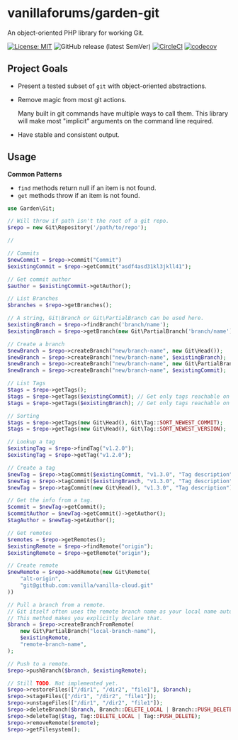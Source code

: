 # vanillaforums/garden-git

An object-oriented PHP library for working Git.

[![License: MIT](https://img.shields.io/badge/License-MIT-blue.svg)](https://opensource.org/licenses/MIT)
![GitHub release (latest SemVer)](https://img.shields.io/github/v/release/vanilla/garden-git?label=release)
[![CircleCI](https://circleci.com/gh/vanilla/garden-git/tree/master.svg?style=svg)](https://circleci.com/gh/vanilla/garden-git/tree/master)
[![codecov](https://codecov.io/gh/vanilla/garden-git/branch/master/graph/badge.svg?token=z1AGuq5H7w)](https://codecov.io/gh/vanilla/garden-git)

## Project Goals

-   Present a tested subset of `git` with object-oriented abstractions.
-   Remove magic from most git actions.

    Many built in git commands have multiple ways to call them.
    This library will make most "implicit" arguments on the command line required.

-   Have stable and consistent output.

## Usage

**Common Patterns**

-   `find` methods return null if an item is not found.
-   `get` methods throw if an item is not found.

```php
use Garden\Git;

// Will throw if path isn't the root of a git repo.
$repo = new Git\Repository('/path/to/repo');

//

// Commits
$newCommit = $repo->commit("Commit")
$existingCommit = $repo->getCommit("asdf4asd31kl3jkll41");

// Get commit author
$author = $existingCommit->getAuthor();

// List Branches
$branches = $repo->getBranches();

// A string, Git\Branch or Git\PartialBranch can be used here.
$existingBranch = $repo->findBranch('branch/name');
$existingBranch = $repo->getBranch(new Git\PartialBranch('branch/name'));

// Create a branch
$newBranch = $repo->createBranch("new/branch-name", new Git\Head());
$newBranch = $repo->createBranch("new/branch-name", $existingBranch);
$newBranch = $repo->createBranch("new/branch-name", new Git\PartialBranch("old/branch-name"));
$newBranch = $repo->createBranch("new/branch-name", $existingCommit);

// List Tags
$tags = $repo->getTags();
$tags = $repo->getTags($existingCommit); // Get only tags reachable on this commit.
$tags = $repo->getTags($existingBranch); // Get only tags reachable on a branch.

// Sorting
$tags = $repo->getTags(new Git\Head(), Git\Tag::SORT_NEWEST_COMMIT);
$tags = $repo->getTags(new Git\Head(), Git\Tag::SORT_NEWEST_VERSION);

// Lookup a tag
$existingTag = $repo->findTag("v1.2.0");
$existingTag = $repo->getTag("v1.2.0");

// Create a tag
$newTag = $repo->tagCommit($existingCommit, "v1.3.0", "Tag description");
$newTag = $repo->tagCommit($existingBranch, "v1.3.0", "Tag description");
$newTag = $repo->tagCommit(new Git\Head(), "v1.3.0", "Tag description");

// Get the info from a tag.
$commit = $newTag->getCommit();
$commitAuthor = $newTag->getCommit()->getAuthor();
$tagAuthor = $newTag->getAuthor();

// Get remotes
$remotes = $repo->getRemotes();
$existingRemote = $repo->findRemote("origin");
$existingRemote = $repo->getRemote("origin");

// Create remote
$newRemote = $repo->addRemote(new Git\Remote(
    "alt-origin",
    "git@github.com:vanilla/vanilla-cloud.git"
))

// Pull a branch from a remote.
// Git itself often uses the remote branch name as your local name automatically.
// This method makes you explicitly declare that.
$branch = $repo->createBranchFromRemote(
    new Git\PartialBranch("local-branch-name"),
    $existingRemote,
    "remote-branch-name",
);

// Push to a remote.
$repo->pushBranch($branch, $existingRemote);

// Still TODO. Not implemented yet.
$repo->restoreFiles(["/dir1", "/dir2", "file1"], $branch);
$repo->stageFiles(["/dir1", "/dir2", "file1"]);
$repo->unstageFiles(["/dir1", "/dir2", "file1"]);
$repo->deleteBranch($branch, Branch::DELETE_LOCAL | Branch::PUSH_DELETE);
$repo->deleteTag($tag, Tag::DELETE_LOCAL | Tag::PUSH_DELETE);
$repo->removeRemote($remote);
$repo->getFilesystem();
```
